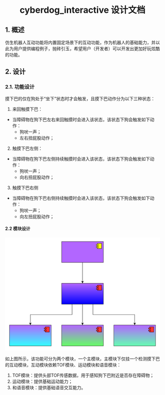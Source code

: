 # <center>cyberdog_interactive 设计文档</center>

## 1. 概述
仿生机器人互动功能将内置固定场景下的互动功能，作为机器人的基础能力，并以此为用户提供编程例子，抛砖引玉，希望用户（开发者）可以开发出更加好玩炫酷的功能。

## 2. 设计
### 2.1. 功能设计

摸下巴的仅在狗处于“坐下”状态时才会触发，且摸下巴动作分为以下三种状态：
1. 来回触摸下巴：
  - 当障碍物在狗下巴左右来回触摸时会进入该状态，该状态下狗会触发如下动作：
    - 狗吠一声；
    - 左右扭屁股动作；
2. 触摸下巴左侧：
  - 当障碍物在狗下巴左侧持续触摸时会进入该状态，该状态下狗会触发如下动作：
    - 狗吠一声；
    - 向右扭屁股动作；
3. 触摸下巴右侧
  - 当障碍物在狗下巴右侧持续触摸时会进入该状态，该状态下狗会触发如下动作：
    - 狗吠一声；
    - 向左扭屁股动作；

#### 2.2 模块设计

<center>

![](./image/cyberdog_interactive/cyberdog_interactive_module.svg)

</center>

如上图所示，该功能可分为两个模块，一个主模块，主模块下仅挂一个检测摸下巴的互动模块，互动模块依赖TOF模块、运动模块和语音模块：
1. TOF模块：提供头部TOF传感数据，用于感知狗下巴附近是否存在障碍物；
2. 运动模块：提供基础运动能力；
3. 和语音模块：提供基础语音交互能力。
